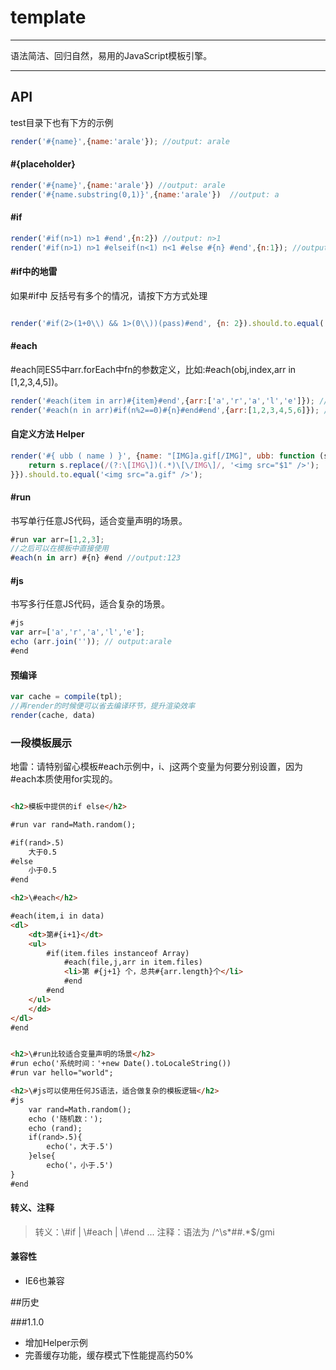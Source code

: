 # template

---

语法简洁、回归自然，易用的JavaScript模板引擎。

---

## API

test目录下也有下方的示例

```javascript
render('#{name}',{name:'arale'}); //output: arale
```

#### #{placeholder}

```javascript
render('#{name}',{name:'arale'}) //output: arale
render('#{name.substring(0,1)}',{name:'arale'})  //output: a
```

#### #if
```javascript
render('#if(n>1) n>1 #end',{n:2}) //output: n>1
render('#if(n>1) n>1 #elseif(n<1) n<1 #else #{n} #end',{n:1}); //output: 1
```

#### #if中的地雷

如果#if中 反括号有多个的情况，请按下方方式处理

```javascript

render('#if(2>(1+0\\) && 1>(0\\))(pass)#end', {n: 2}).should.to.equal('(pass)')

```

#### #each

\#each同ES5中arr.forEach中fn的参数定义，比如:#each(obj,index,arr in [1,2,3,4,5])。

```javascript
render('#each(item in arr)#{item}#end',{arr:['a','r','a','l','e']}); //output: arale
render('#each(n in arr)#if(n%2==0)#{n}#end#end',{arr:[1,2,3,4,5,6]}); //output: 246

```

#### 自定义方法 Helper

```javascript
render('#{ ubb ( name ) }', {name: "[IMG]a.gif[/IMG]", ubb: function (s) {
    return s.replace(/(?:\[IMG\])(.*)\[\/IMG\]/, '<img src="$1" />');
}}).should.to.equal('<img src="a.gif" />');
```

#### #run

书写单行任意JS代码，适合变量声明的场景。

```javascript
#run var arr=[1,2,3];
//之后可以在模板中直接使用
#each(n in arr) #{n} #end //output:123
```

#### #js

书写多行任意JS代码，适合复杂的场景。

```javascript
#js
var arr=['a','r','a','l','e'];
echo (arr.join('')); // output:arale
#end
```

#### 预编译
```javascript
var cache = compile(tpl);
//再render的时候便可以省去编译环节，提升渲染效率
render(cache, data)
```

### 一段模板展示

地雷：请特别留心模板#each示例中，i、j这两个变量为何要分别设置，因为#each本质使用for实现的。

```html

<h2>模板中提供的if else</h2>

#run var rand=Math.random();

#if(rand>.5)
    大于0.5
#else
    小于0.5
#end

<h2>\#each</h2>

#each(item,i in data)
<dl>
    <dt>第#{i+1}</dt>
    <ul>
        #if(item.files instanceof Array)
            #each(file,j,arr in item.files)
            <li>第 #{j+1} 个，总共#{arr.length}个</li>
            #end
        #end
    </ul>
    </dd>
</dl>
#end


<h2>\#run比较适合变量声明的场景</h2>
#run echo('系统时间：'+new Date().toLocaleString())
#run var hello="world";

<h2>\#js可以使用任何JS语法，适合做复杂的模板逻辑</h2>
#js
    var rand=Math.random();
    echo ('随机数：');
    echo (rand);
    if(rand>.5){
        echo('，大于.5')
    }else{
        echo('，小于.5')
}
#end

```

#### 转义、注释

>转义：\\#if | \\#each | \\#end ...
>注释：语法为 /^\s*##.*$/gmi

#### 兼容性
* IE6也兼容

##历史

###1.1.0
* 增加Helper示例
* 完善缓存功能，缓存模式下性能提高约50%